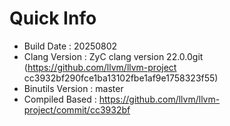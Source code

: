 # Quick Info
* Build Date : 20250802
* Clang Version : ZyC clang version 22.0.0git (https://github.com/llvm/llvm-project cc3932bf290fce1ba13102fbe1af9e1758323f55)
* Binutils Version : master
* Compiled Based : https://github.com/llvm/llvm-project/commit/cc3932bf

